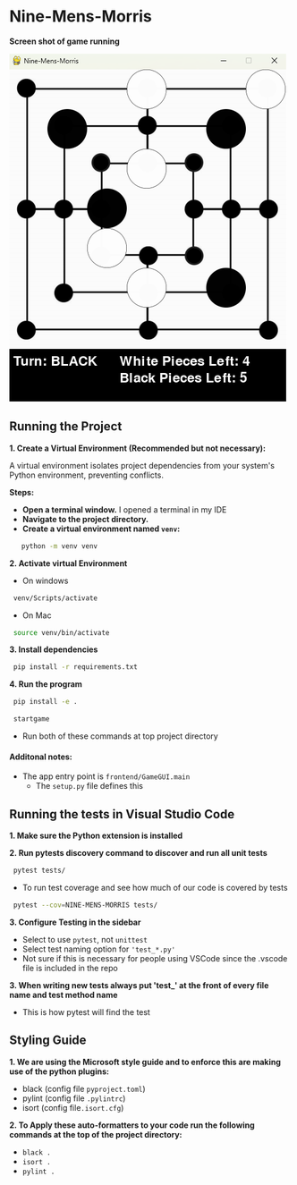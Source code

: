 # Nine-Mens-Morris

**Screen shot of game running**

![Screenshot of Nine-Mens-Morris](resources/example.png)

## Running the Project

**1. Create a Virtual Environment (Recommended but not necessary):**

A virtual environment isolates project dependencies from your system's Python environment, preventing conflicts.

**Steps:**

- **Open a terminal window.** I opened a terminal in my IDE
- **Navigate to the project directory.** 
- **Create a virtual environment named `venv`:**
```bash
   python -m venv venv
   ```

**2. Activate virtual Environment**
  - On windows
  ```bash
   venv/Scripts/activate
   ```
  - On Mac
  ```bash
   source venv/bin/activate
   ```
**3. Install dependencies**
  ```bash
   pip install -r requirements.txt
   ```
**4. Run the program**
  ```bash
   pip install -e .
  ```
  ```bash
   startgame
   ```
   - Run both of these commands at top project directory

#### Additonal notes:
- The app entry point is `frontend/GameGUI.main`
  - The `setup.py` file defines this 


## Running the tests in Visual Studio Code

**1. Make sure the Python extension is installed**

**2. Run pytests discovery command to discover and run all unit tests**
  ```bash
   pytest tests/
  ```
  - To run test coverage and see how much of our code is covered by tests
  ```bash
   pytest --cov=NINE-MENS-MORRIS tests/
  ```

**3. Configure Testing in the sidebar**
 - Select to use `pytest`, not `unittest`
 - Select test naming option for `'test_*.py'`
 - Not sure if this is necessary for people using VSCode since the .vscode file is included in the repo

**3. When writing new tests always put 'test_' at the front of every file name and test method name**
 - This is how pytest will find the test

## Styling Guide
**1. We are using the Microsoft style guide and to enforce this are making use of the python plugins:**
 - black (config file ```pyproject.toml```)
 - pylint (config file ```.pylintrc```)
 - isort (config file```.isort.cfg```)

 **2. To Apply these auto-formatters to your code run the following commands at the top of the project directory:**
 - ```black .```
 - ```isort .```
 - ```pylint .```
 
